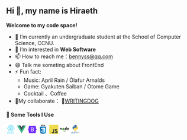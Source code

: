 ## Hi 👋, my name is Hiraeth

**Welcome to my code space!**



- 🔭 I’m currently an undergraduate student at the School of Computer Science, CCNU.
- 💞️ I’m interested in **Web Software** 
- 📫 How to reach me：bennyss@qq.com
- 😄 Talk me someting about FrontEnd
- ⚡ Fun fact: 
  - Music: April Rain / Ólafur Arnalds
  - Game:  Gyakuten Saiban / Otome Game
  - Cocktail 、Coffee
- :girl:My collaborate： 🐶[WRITINGDOG](https://github.com/writingdoge)


<h4>🚀 Some Tools I Use</h4>
<p align="left">
<img src="https://raw.githubusercontent.com/devicons/devicon/master/icons/react/react-original-wordmark.svg" alt="react" width="25" height="25" />
<img src="https://raw.githubusercontent.com/devicons/devicon/master/icons/vuejs/vuejs-original.svg" alt="vue" width="25" height="25" />
<img src="https://raw.githubusercontent.com/devicons/devicon/master/icons/bootstrap/bootstrap-plain.svg" alt="bootstrap" width="25" height="25" />
<img src="https://raw.githubusercontent.com/devicons/devicon/master/icons/css3/css3-original-wordmark.svg" alt="css3" width="25" height="25" />
<img src="https://raw.githubusercontent.com/devicons/devicon/master/icons/javascript/javascript-original.svg" alt="javascript" width="25" height="25" />
<img src="https://raw.githubusercontent.com/devicons/devicon/master/icons/nodejs/nodejs-original-wordmark.svg" alt="nodejs" width="25" height="25" />
<img src="https://raw.githubusercontent.com/devicons/devicon/master/icons/python/python-original-wordmark.svg" alt="python" width="25" height="25" />
</p>




